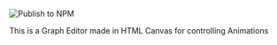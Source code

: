 ![Publish to NPM](https://github.com/shute-technologies/graph-editor/workflows/Publish%20to%20NPM/badge.svg)

This is a Graph Editor made in HTML Canvas for controlling Animations
